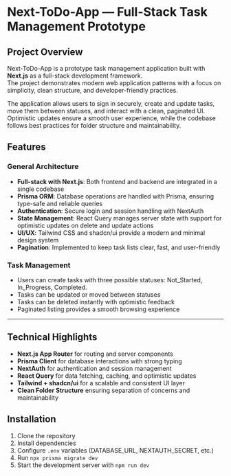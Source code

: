 # Next-ToDo-App — Full-Stack Task Management Prototype

## Project Overview
Next-ToDo-App is a prototype task management application built with **Next.js** as a full-stack development framework.  
The project demonstrates modern web application patterns with a focus on simplicity, clean structure, and developer-friendly practices.  

The application allows users to sign in securely, create and update tasks, move them between statuses, and interact with a clean, paginated UI.  
Optimistic updates ensure a smooth user experience, while the codebase follows best practices for folder structure and maintainability.  

## Features

### General Architecture
- **Full-stack with Next.js**: Both frontend and backend are integrated in a single codebase  
- **Prisma ORM**: Database operations are handled with Prisma, ensuring type-safe and reliable queries  
- **Authentication**: Secure login and session handling with NextAuth  
- **State Management**: React Query manages server state with support for optimistic updates on delete and update actions  
- **UI/UX**: Tailwind CSS and shadcn/ui provide a modern and minimal design system  
- **Pagination**: Implemented to keep task lists clear, fast, and user-friendly  

### Task Management
- Users can create tasks with three possible statuses: Not_Started, In_Progress, Completed.
- Tasks can be updated or moved between statuses  
- Tasks can be deleted instantly with optimistic feedback  
- Paginated listing provides a smooth browsing experience  

---

## Technical Highlights
- **Next.js App Router** for routing and server components  
- **Prisma Client** for database interactions with strong typing  
- **NextAuth** for authentication and session management  
- **React Query** for data fetching, caching, and optimistic updates  
- **Tailwind + shadcn/ui** for a scalable and consistent UI layer  
- **Clean Folder Structure** ensuring separation of concerns and maintainability

## Installation
1. Clone the repository  
2. Install dependencies  
3. Configure `.env` variables (DATABASE_URL, NEXTAUTH_SECRET, etc.)  
4. Run `npx prisma migrate dev`  
5. Start the development server with `npm run dev`

